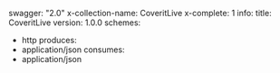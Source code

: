 swagger: "2.0"
x-collection-name: CoveritLive
x-complete: 1
info:
  title: CoveritLive
  version: 1.0.0
schemes:
- http
produces:
- application/json
consumes:
- application/json